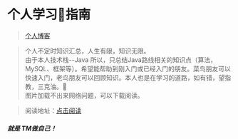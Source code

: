 
# 个人学习🌼指南


>[个人博客](http://jyzg.tj.cn/)  

> 个人不定时知识汇总，人生有限，知识无限。  
> 由于本人技术栈--Java 所以，只总结Java路线相关的知识点（算法，MySQL、框架等）。希望能帮助到刚入门或已经入门的朋友。菜鸟朋友可以快速入门，老鸟朋友可以回顾知识。本人也是在学习的道路，如有错，望指教，三克油。🤗  
> 图片加载不出来网络问题，可以下载阅读。

>阅读地址：[点击阅读](https://justbedw.github.io/JustBeMe/.)

#### 															***就是 TM做自己！***

